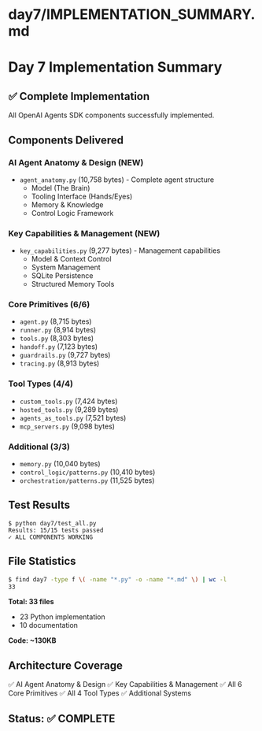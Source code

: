 # day7/IMPLEMENTATION_SUMMARY.md

# Day 7 Implementation Summary

## ✅ Complete Implementation

All OpenAI Agents SDK components successfully implemented.

## Components Delivered

### AI Agent Anatomy & Design (NEW)
- `agent_anatomy.py` (10,758 bytes) - Complete agent structure
    - Model (The Brain)
    - Tooling Interface (Hands/Eyes)
    - Memory & Knowledge
    - Control Logic Framework

### Key Capabilities & Management (NEW)
- `key_capabilities.py` (9,277 bytes) - Management capabilities
    - Model & Context Control
    - System Management
    - SQLite Persistence
    - Structured Memory Tools

### Core Primitives (6/6)
- `agent.py` (8,715 bytes)
- `runner.py` (8,914 bytes)
- `tools.py` (8,303 bytes)
- `handoff.py` (7,123 bytes)
- `guardrails.py` (9,727 bytes)
- `tracing.py` (8,913 bytes)

### Tool Types (4/4)
- `custom_tools.py` (7,424 bytes)
- `hosted_tools.py` (9,289 bytes)
- `agents_as_tools.py` (7,521 bytes)
- `mcp_servers.py` (9,098 bytes)

### Additional (3/3)
- `memory.py` (10,040 bytes)
- `control_logic/patterns.py` (10,410 bytes)
- `orchestration/patterns.py` (11,525 bytes)

## Test Results
```
$ python day7/test_all.py
Results: 15/15 tests passed
✓ ALL COMPONENTS WORKING
```

## File Statistics
```bash
$ find day7 -type f \( -name "*.py" -o -name "*.md" \) | wc -l
33
```

**Total: 33 files**
- 23 Python implementation
- 10 documentation

**Code: ~130KB**

## Architecture Coverage

✅ AI Agent Anatomy & Design
✅ Key Capabilities & Management
✅ All 6 Core Primitives
✅ All 4 Tool Types
✅ Additional Systems

## Status: ✅ COMPLETE
